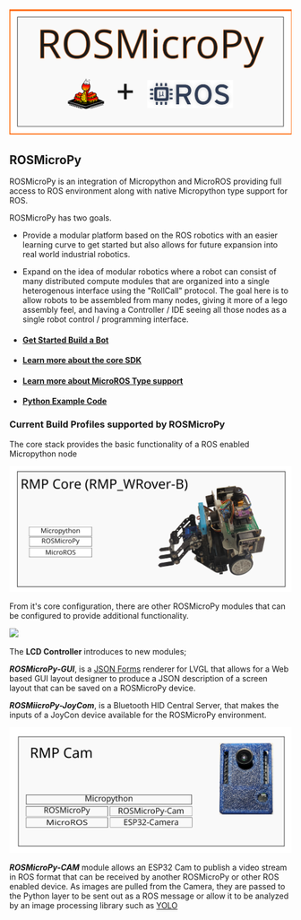 ![](docs/images/ROSMicroPyHeader.svg)

## ROSMicroPy
ROSMicroPy is an integration of Micropython and MicroROS providing full access to ROS environment along with native Micropython type support for ROS.

ROSMicroPy has two goals.
* Provide a modular platform based on the ROS robotics with an easier learning curve to get started but also allows for future expansion into real world industrial robotics.

* Expand on the idea of modular robotics where a robot can consist of many distributed compute modules that are organized into a single heterogenous interface using the "RollCall" protocol. The goal here is to allow robots to be assembled from many nodes, giving it more of a lego assembly feel, and having a Controller / IDE seeing all those nodes as a single robot control / programming interface.

* #### [Get Started Build a Bot](docs/LearnMore.md)
* #### [Learn more about the core SDK](docs/rosmicropy-sdk/README.md)
* #### [Learn more about MicroROS Type support](docs/implementation/typeSupport.md)
* #### [Python Example Code](./python_example_code/README.md)

### Current Build Profiles supported by ROSMicroPy

The core stack provides the basic functionality of a ROS enabled Micropython node  

![](docs/images/RMP_CoreStack.svg)

From it's core configuration, there are other ROSMicroPy modules that can be configured to provide additional functionality. 

![](docs/images/RMP_LCD_Stack.svg)

The **LCD Controller** introduces to new modules;

***ROSMicroPy-GUI***, is a [JSON Forms](https://jsonforms.io/) renderer for LVGL that allows for a Web based GUI layout designer to produce a JSON description of a screen layout that can be saved on a ROSMicroPy device.

***ROSMiicroPy-JoyCom***, is a Bluetooth HID Central Server, that makes the inputs of a JoyCon device available for the ROSMicroPy environment. 

![](docs/images/RMP_Cam_Stack.svg)

***ROSMicroPy-CAM*** module allows an ESP32 Cam to publish a video stream in ROS format that can be received by another ROSMicroPy or other ROS enabled device. As images are pulled from the Camera, they are passed to the Python layer to be sent out as a ROS message or allow it to be analyzed by an image processing library such as [YOLO](https://www.kdnuggets.com/2018/09/object-detection-image-classification-yolo.html)
